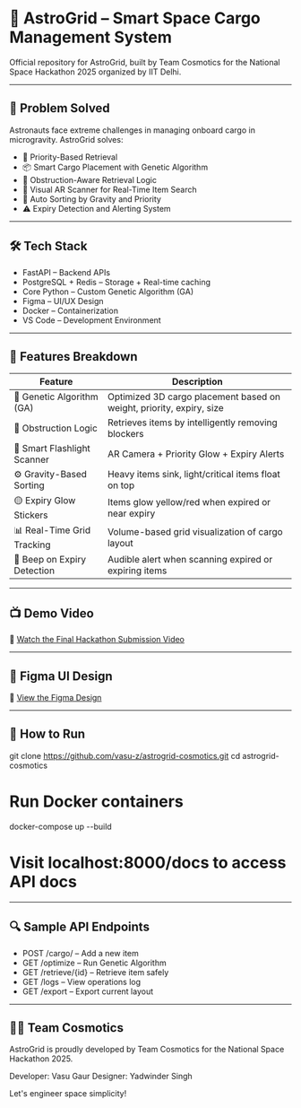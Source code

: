 # 🚀 AstroGrid – Smart Space Cargo Management System

Official repository for AstroGrid, built by Team Cosmotics for the National Space Hackathon 2025 organized by IIT Delhi.

---

## 🧠 Problem Solved

Astronauts face extreme challenges in managing onboard cargo in microgravity. AstroGrid solves:

- 🔴 Priority-Based Retrieval
- 📦 Smart Cargo Placement with Genetic Algorithm
- 🔁 Obstruction-Aware Retrieval Logic
- 🌈 Visual AR Scanner for Real-Time Item Search
- 🧠 Auto Sorting by Gravity and Priority
- ⚠️ Expiry Detection and Alerting System

---

## 🛠️ Tech Stack

- FastAPI – Backend APIs
- PostgreSQL + Redis – Storage + Real-time caching
- Core Python – Custom Genetic Algorithm (GA)
- Figma – UI/UX Design
- Docker – Containerization
- VS Code – Development Environment

---

## 🧬 Features Breakdown

| Feature                     | Description                                                          |
| --------------------------- | -------------------------------------------------------------------- |
| 🧠 Genetic Algorithm (GA)   | Optimized 3D cargo placement based on weight, priority, expiry, size |
| 🧲 Obstruction Logic        | Retrieves items by intelligently removing blockers                   |
| 🔎 Smart Flashlight Scanner | AR Camera + Priority Glow + Expiry Alerts                            |
| ⚙️ Gravity-Based Sorting    | Heavy items sink, light/critical items float on top                  |
| 🟡 Expiry Glow Stickers     | Items glow yellow/red when expired or near expiry                    |
| 📊 Real-Time Grid Tracking  | Volume-based grid visualization of cargo layout                      |
| 🚨 Beep on Expiry Detection | Audible alert when scanning expired or expiring items                |

---

## 📺 Demo Video

🎥 [Watch the Final Hackathon Submission Video](https://drive.google.com/file/d/1hJa9w5Dav_mmzk8xq67xCINA69whJKGu/view?usp=drivesdk)

---

## 🔷 Figma UI Design

🎨 [View the Figma Design](https://www.figma.com/design/rEH7oDVqWg9HOJRTSAeizt/Untilted?node-id=0-1&t=xxVp5eAnnhhVdqw)

---

## 📂 How to Run


git clone https://github.com/vasu-z/astrogrid-cosmotics.git
cd astrogrid-cosmotics

# Run Docker containers
docker-compose up --build

# Visit localhost:8000/docs to access API docs

---

## 🔍 Sample API Endpoints

- POST /cargo/ – Add a new item
- GET /optimize – Run Genetic Algorithm
- GET /retrieve/{id} – Retrieve item safely
- GET /logs – View operations log
- GET /export – Export current layout

---

## 🧑‍🚀 Team Cosmotics

AstroGrid is proudly developed by Team Cosmotics for the National Space Hackathon 2025.

 Developer: Vasu Gaur 
Designer: Yadwinder Singh 


Let's engineer space simplicity!
